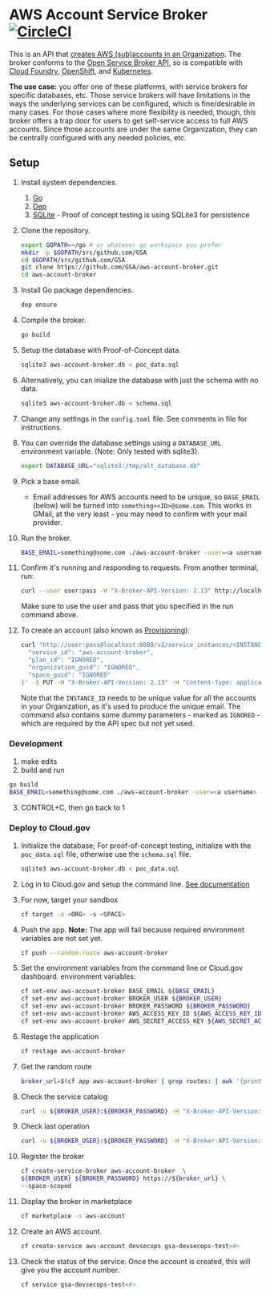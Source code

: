 # AWS Account Service Broker [![CircleCI](https://circleci.com/gh/GSA/aws-account-broker.svg?style=shield)](https://circleci.com/gh/GSA/aws-account-broker)


This is an API that [creates AWS (sub)accounts in an Organization](https://docs.aws.amazon.com/organizations/latest/userguide/orgs_manage_accounts_create.html). The broker conforms to the [Open Service Broker API](https://www.openservicebrokerapi.org/), so is compatible with [Cloud Foundry](https://cloudfoundry.org/), [OpenShift](https://www.openshift.org/), and [Kubernetes](http://kubernetes.io/).

**The use case:** you offer one of these platforms, with service brokers for specific databases, etc. Those service brokers will have limitations in the ways the underlying services can be configured, which is fine/desirable in many cases. For those cases where more flexibility is needed, though, this broker offers a trap door for users to get self-service access to full AWS accounts. Since those accounts are under the same Organization, they can be centrally configured with any needed policies, etc.

## Setup

1. Install system dependencies.
    1. [Go](https://golang.org/)
    1. [Dep](https://golang.github.io/dep/docs/installation.html)
    1. [SQLite](https://www.sqlite.orga) - Proof of concept testing is using SQLite3 for persistence

1. Clone the repository.

    ```sh
    export GOPATH=~/go # or whatever go workspace you prefer
    mkdir -p $GOPATH/src/github.com/GSA
    cd $GOPATH/src/github.com/GSA
    git clone https://github.com/GSA/aws-account-broker.git
    cd aws-account-broker
    ```

1. Install Go package dependencies.

    ```sh
    dep ensure
    ```

1. Compile the broker.

    ```sh
    go build
    ```

1. Setup the database with Proof-of-Concept data.

    ```sh
    sqlite3 aws-account-broker.db < poc_data.sql  
    ```

1. Alternatively, you can inialize the database with just the schema with no data.

    ```sh
    sqlite3 aws-account-broker.db < schema.sql
    ```

1. Change any settings in the `config.toml` file.  See comments in file for
instructions.

2. You can override the database settings using a `DATABASE_URL` environment variable.
(Note: Only tested with sqlite3).

    ```sh
    export DATABASE_URL="sqlite3:/tmp/alt_database.db"
    ```

1. Pick a base email.
    * Email addresses for AWS accounts need to be unique, so `BASE_EMAIL` (below) will be turned into `something+<ID>@some.com`. This works in GMail, at the very least - you may need to confirm with your mail provider.
1. Run the broker.

    ```sh
    BASE_EMAIL=something@some.com ./aws-account-broker -user=<a username> -pass=<a password>
    ```

1. Confirm it's running and responding to requests. From another terminal, run:

    ```sh
    curl --user user:pass -H "X-Broker-API-Version: 2.13" http://localhost:8080/v2/catalog
    ```

    Make sure to use the user and pass that you specified in the run command above.

1. To create an account (also known as [Provisioning](https://github.com/openservicebrokerapi/servicebroker/blob/v2.13/spec.md#provisioning)):

    ```sh
    curl "http://user:pass@localhost:8080/v2/service_instances/<INSTANCE_ID>?accepts_incomplete=true" -d '{
      "service_id": "aws-account-broker",
      "plan_id": "IGNORED",
      "organization_guid": "IGNORED",
      "space_guid": "IGNORED"
    }' -X PUT -H "X-Broker-API-Version: 2.13" -H "Content-Type: application/json"
    ```

    Note that the `INSTANCE_ID` needs to be unique value for all the accounts in your Organization, as it's used to produce the unique email. The command also contains some dummy parameters - marked as `IGNORED` - which are required by the API spec but not yet used.

### Development

1. make edits
2. build and run

  ```sh
  go build
  BASE_EMAIL=something@some.com ./aws-account-broker -user=<a username> -pass=<a password>
  ```

3. CONTROL+C, then go back to 1

### Deploy to Cloud.gov

1. Initialize the database; For proof-of-concept testing, initialize with the
`poc_data.sql` file, otherwise use the `schema.sql` file.

    ```sh
    sqlite3 aws-account-broker.db < poc_data.sql
    ```

1. Log in to Cloud.gov and setup the command line.  [See documentation](https://cloud.gov/docs/getting-started/setup/#set-up-the-command-line)
1. For now, target your sandbox

    ```sh
    cf target -o <ORG> -s <SPACE>
    ```

1. Push the app. **Note:** The app will fail because required environment
variables are not set yet.

    ```sh
    cf push --random-route aws-account-broker
    ```

1. Set the environment variables from the command line or Cloud.gov dashboard.
environment variables:

    ```sh
    cf set-env aws-account-broker BASE_EMAIL ${BASE_EMAIL}
    cf set-env aws-account-broker BROKER_USER ${BROKER_USER}
    cf set-env aws-account-broker BROKER_PASSWORD ${BROKER_PASSWORD}
    cf set-env aws-account-broker AWS_ACCESS_KEY_ID ${AWS_ACCESS_KEY_ID}
    cf set-env aws-account-broker AWS_SECRET_ACCESS_KEY ${AWS_SECRET_ACCESS_KEY}
    ```

1. Restage the application

    ```sh
    cf restage aws-account-broker
    ```

1. Get the random route

    ```sh
    broker_url=$(cf app aws-account-broker | grep routes: | awk '{print $2}')
    ```

1. Check the service catalog

    ```sh
    curl -u ${BROKER_USER}:${BROKER_PASSWORD} -H "X-Broker-API-Version: 2.13" https://${broker_url}/v2/catalog
    ```

1. Check last operation

    ```sh
    curl -u ${BROKER_USER}:${BROKER_PASSWORD} -H "X-Broker-API-Version: 2.13" https://${broker_url}/v2/service_instances/gsa-devsecops-test4/last_operation
    ```

1. Register the broker

    ```sh
    cf create-service-broker aws-account-broker  \
    ${BROKER_USER} ${BROKER_PASSWORD} https://${broker_url} \
    --space-scoped
    ```

1. Display the broker in marketplace

    ```sh
    cf marketplace -s aws-account
    ```

1. Create an AWS account.

    ```sh
    cf create-service aws-account devsecops gsa-devsecops-test<#>
    ```

1. Check the status of the service.  Once the account is created, this will give you the account number.

    ```sh
    cf service gsa-devsecops-test<#>
    ```
